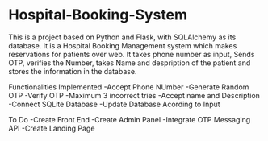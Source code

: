 # Hospital-Booking-System

This is a project based on Python and Flask, with SQLAlchemy as its database.
It is a Hospital Booking Management system which makes reservations for patients over web.
It takes phone number as input, Sends OTP, verifies the Number, takes Name and despription of the patient and stores the information in the database.

Functionalities Implemented
  -Accept Phone NUmber
  -Generate Random OTP
  -Verify OTP
  -Maximum 3 incorrect tries
  -Accept name and Description
  -Connect SQLite Database
  -Update Database Acording to Input
 
 To Do
  -Create Front End
  -Create Admin Panel
  -Integrate OTP Messaging API
  -Create Landing Page

